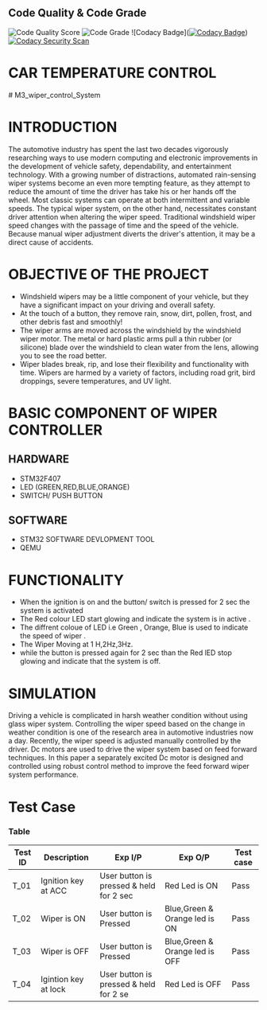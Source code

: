 ## Code Quality & Code Grade
![Code Quality Score](https://api.codiga.io/project/33567/score/svg) ![Code Grade](https://api.codiga.io/project/33567/status/svg) ![Codacy Badge]([![Codacy Badge](https://app.codacy.com/project/badge/Grade/3c69e6b9cc8941468784ec8efa6dfea6)](https://www.codacy.com/gh/Atulsingh20/M3_wiper_controller/dashboard?utm_source=github.com&amp;utm_medium=referral&amp;utm_content=Atulsingh20/M3_wiper_controller&amp;utm_campaign=Badge_Grade)) [![Codacy Security Scan](https://github.com/Atulsingh20/M2_CAR_TEMPERATURE_CONTROL/actions/workflows/codacy.yml/badge.svg)](https://github.com/Atulsingh20/M2_CAR_TEMPERATURE_CONTROL/actions/workflows/codacy.yml)

# CAR TEMPERATURE CONTROL
\# M3_wiper_control_System
# INTRODUCTION
The automotive industry has spent the last two decades vigorously researching ways to use modern computing and electronic improvements in the development of vehicle safety, dependability, and entertainment technology. With a growing number of distractions, automated rain-sensing wiper systems become an even more tempting feature, as they attempt to reduce the amount of time the driver has take his or her hands off the wheel. Most classic systems can operate at both intermittent and variable speeds. The typical wiper system, on the other hand, necessitates constant driver attention when altering the wiper speed. Traditional windshield wiper speed changes with the passage of time and the speed of the vehicle. Because manual wiper adjustment diverts the driver's attention, it may be a direct cause of accidents. 
# OBJECTIVE OF THE PROJECT
* Windshield wipers may be a little component of your vehicle, but they have a significant impact on your driving and overall safety.
* At the touch of a button, they remove rain, snow, dirt, pollen, frost, and other debris fast and smoothly!
* The wiper arms are moved across the windshield by the windshield wiper motor. The metal or hard plastic arms pull a thin rubber (or silicone) blade over the windshield to clean water from the lens, allowing you to see the road better.
* Wiper blades break, rip, and lose their flexibility and functionality with time. Wipers are harmed by a variety of factors, including road grit, bird droppings, severe temperatures, and UV light.
# BASIC COMPONENT OF WIPER CONTROLLER
## HARDWARE
* STM32F407
* LED (GREEN,RED,BLUE,ORANGE)
* SWITCH/ PUSH BUTTON
## SOFTWARE
* STM32 SOFTWARE DEVLOPMENT TOOL
* QEMU
#  FUNCTIONALITY
* When the ignition is on and the button/ switch is pressed for 2 sec the system is activated 
* The Red colour LED start glowing and indicate the system is in active .
* The diffrent coloue of LED i.e Green , Orange, Blue is used to indicate the speed of wiper .
* The  Wiper Moving at 1 H,2Hz,3Hz.
* while the button is pressed again for 2 sec than the Red lED stop glowing and indicate that the system is off.
# SIMULATION
Driving a vehicle is complicated in harsh weather condition without using glass wiper system. Controlling the wiper speed based on the change in weather condition is one of the research area in automotive industries now a day. Recently, the wiper speed is adjusted manually controlled by the driver. Dc motors are used to drive the wiper system based on feed forward techniques. In this paper a separately excited Dc motor is designed and controlled using robust control method to improve the feed forward wiper system performance.
# Test Case
### Table
| Test ID | Description | Exp I/P| Exp O/P|Test case
| --- | --- | --- | ---- |-----|
| T_01 |Ignition key at ACC |User button is pressed & held for 2 sec| Red Led is ON |Pass|
| T_02| Wiper is ON| User button is Pressed | Blue,Green & Orange led is ON |Pass|
| T_03 | Wiper is OFF|  User button is Pressed| Blue,Green & Orange led is OFF |Pass|
| T_04|Igintion key at lock |User button is pressed & held for 2 se| Red Led is OFF|Pass|\

